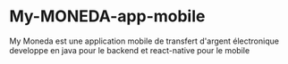 # My-MONEDA-app-mobile
My Moneda est une application mobile de transfert d'argent électronique developpe en java pour le backend et react-native pour le mobile
